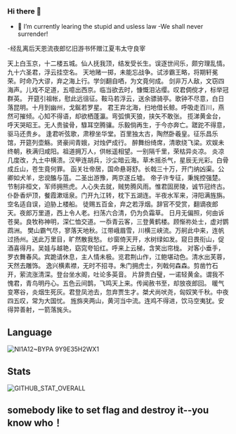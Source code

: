 ### Hi there 👋
- 🌱 I’m currently learing the stupid and usless law
-We shall never surrender!

-经乱离后天恩流夜郎忆旧游书怀赠江夏韦太守良宰

天上白玉京，十二楼五城。仙人抚我顶，结发受长生。误逐世间乐，颇穷理乱情。九十六圣君，浮云挂空名。
天地赌一掷，未能忘战争。试涉霸王略，将期轩冕荣。时命乃大谬，弃之海上行。学剑翻自哂，为文竟何成。
剑非万人敌，文窃四海声。儿戏不足道，五噫出西京。临当欲去时，慷慨泪沾缨。叹君倜傥才，标举冠群英。
开筵引祖帐，慰此远徂征。鞍马若浮云，送余骠骑亭。歌钟不尽意，白日落昆明。十月到幽州，戈鋋若罗星。
君王弃北海，扫地借长鲸。呼吸走百川，燕然可摧倾。心知不得语，却欲栖蓬瀛。弯弧惧天狼，挟矢不敢张。
揽涕黄金台，呼天哭昭王。无人贵骏骨，騄耳空腾骧。乐毅倘再生，于今亦奔亡。蹉跎不得意，驱马还贵乡。
逢君听弦歌，肃穆坐华堂。百里独太古，陶然卧羲皇。征乐昌乐馆，开筵列壶觞。贤豪间青娥，对烛俨成行。
醉舞纷绮席，清歌绕飞梁。欢娱未终朝，秩满归咸阳。祖道拥万人，供帐遥相望。一别隔千里，荣枯异炎凉。
炎凉几度改，九土中横溃。汉甲连胡兵，沙尘暗云海。草木摇杀气，星辰无光彩。白骨成丘山，苍生竟何罪。
函关壮帝居，国命悬哥舒。长戟三十万，开门纳凶渠。公卿如犬羊，忠谠醢与菹。二圣出游豫，两京遂丘墟。
帝子许专征，秉旄控强楚。节制非桓文，军师拥熊虎。人心失去就，贼势腾风雨。惟君固房陵，诚节冠终古。
仆卧香炉顶，餐霞漱瑶泉。门开九江转，枕下五湖连。半夜水军来，浔阳满旌旃。空名适自误，迫胁上楼船。
徒赐五百金，弃之若浮烟。辞官不受赏，翻谪夜郎天。夜郎万里道，西上令人老。扫荡六合清，仍为负霜草。
日月无偏照，何由诉苍昊。良牧称神明，深仁恤交道。一忝青云客，三登黄鹤楼。顾惭祢处士，虚对鹦鹉洲。
樊山霸气尽，寥落天地秋。江带峨眉雪，川横三峡流。万舸此中来，连帆过扬州。送此万里目，旷然散我愁。
纱窗倚天开，水树绿如发。窥日畏衔山，促酒喜得月。吴娃与越艳，窈窕夸铅红。呼来上云梯，含笑出帘栊。
对客小垂手，罗衣舞春风。宾跪请休息，主人情未极。览君荆山作，江鲍堪动色。清水出芙蓉，天然去雕饰。
逸兴横素襟，无时不招寻。朱门拥虎士，列戟何森森。剪凿竹石开，萦流涨清深。登台坐水阁，吐论多英音。
片辞贵白璧，一诺轻黄金。谓我不愧君，青鸟明丹心。五色云间鹊，飞鸣天上来。传闻赦书至，却放夜郎回。
暖气变寒谷，炎烟生死灰。君登凤池去，忽弃贾生才。桀犬尚吠尧，匈奴笑千秋。中夜四五叹，常为大国忧。
旌旆夹两山，黄河当中流。连鸡不得进，饮马空夷犹。安得羿善射，一箭落旄头。
## Language

![NI1A12~BYPA 9Y9E35H2WX1](https://user-images.githubusercontent.com/62879756/152464226-2eff71ab-8325-4476-8ac0-dacfd6606903.png)


## Stats
 ![GITHUB_STAT_OVERALL](https://github-readme-stats.vercel.app/api?username=xinnie-the-pooh&include_all_commits=true)
## somebody like to set flag and destroy it--you know who！
